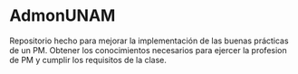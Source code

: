 # AdmonUNAM
Repositorio hecho para mejorar la implementación de las buenas prácticas de un PM.
Obtener los conocimientos necesarios para ejercer la profesion de  PM y cumplir los requisitos de la clase.
